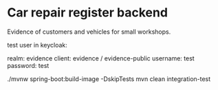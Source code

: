 # Car repair register backend
Evidence of customers and vehicles for small workshops.

test user in keycloak:

realm: evidence
client: evidence / evidence-public
username: test
password: test

./mvnw spring-boot:build-image -DskipTests
mvn clean integration-test